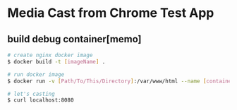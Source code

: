 # Media Cast from Chrome Test App

## build debug container[memo] 
```bash
# create nginx docker image
$ docker build -t [imageName] .

# run docker image
$ docker run -v [Path/To/This/Directory]:/var/www/html --name [containerName] -p 8080:80 -d [imageName]

# let's casting
$ curl localhost:8080
```


